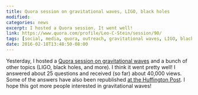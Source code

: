 ```yaml
---
title: Quora session on gravitational waves, LIGO, black holes
modified:
categories: news
excerpt: I hosted a Quora session. It went well!
link: https://www.quora.com/profile/Leo-C-Stein/session/90/
tags: [social, media, quora, outreach, gravitational waves, LIGO, black holes, general relativity]
date: 2016-02-18T13:48:50-08:00
---
```


Yesterday, I hosted a
[Quora session on gravitational waves](https://www.quora.com/profile/Leo-C-Stein/session/90/)
and a bunch of other topics (LIGO, black holes, and more). I think it
went pretty well! I answered about 25 questions and received (so far)
about 40,000 views. Some of the answers have also been republished
[at the Huffington Post](http://www.huffingtonpost.com/quora/do-scientist-doubt-the-de_b_9266010.html). I
hope this got more people interested in gravitational waves!
